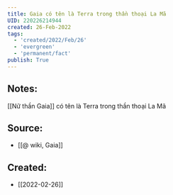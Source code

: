 ```yaml
---
title: Gaia có tên là Terra trong thần thoại La Mã
UID: 220226214944
created: 26-Feb-2022
tags:
  - 'created/2022/Feb/26'
  - 'evergreen'
  - 'permanent/fact'
publish: True
---
```

## Notes:
[[Nữ thần Gaia]] có tên là Terra trong thần thoại La Mã

## Source:
- [[@ wiki, Gaia]]





## Created:
- [[2022-02-26]]
